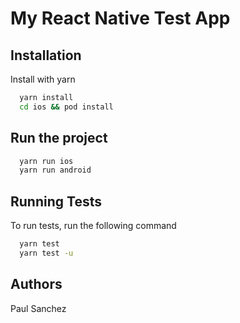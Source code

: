 
# My React Native Test App


## Installation

Install with yarn

```bash
  yarn install 
  cd ios && pod install
```
    
## Run the project


```bash
  yarn run ios 
  yarn run android
```

## Running Tests

To run tests, run the following command

```bash
  yarn test
  yarn test -u
```


## Authors

Paul Sanchez